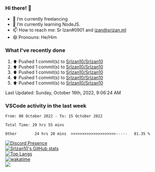 ### Hi there! 👋

- 🔭 I’m currently freelancing
- 🌱 I’m currently learning NodeJS.
- 📫 How to reach me: Sr Izan#0901 and izan@srizan.ml
- 😄 Pronouns: He/Him

### What I've recently done

<!--RECENT_ACTIVITY:start-->
1. ⬆️ Pushed 1 commit(s) to [SrIzan10/SrIzan10](https://github.com/SrIzan10/SrIzan10)
2. ⬆️ Pushed 1 commit(s) to [SrIzan10/SrIzan10](https://github.com/SrIzan10/SrIzan10)
3. ⬆️ Pushed 1 commit(s) to [SrIzan10/SrIzan10](https://github.com/SrIzan10/SrIzan10)
4. ⬆️ Pushed 1 commit(s) to [SrIzan10/SrIzan10](https://github.com/SrIzan10/SrIzan10)
5. ⬆️ Pushed 1 commit(s) to [SrIzan10/SrIzan10](https://github.com/SrIzan10/SrIzan10)

<!--RECENT_ACTIVITY:last_update-->
Last Updated: Sunday, October 16th, 2022, 9:06:24 AM
<!--RECENT_ACTIVITY:last_update_end-->

### VSCode activity in the last week

<!--START_SECTION:waka-->

```text
From: 08 October 2022 - To: 15 October 2022

Total Time: 29 hrs 55 mins

Other        24 hrs 20 mins  >>>>>>>>>>>>>>>>>>>>-----   81.35 %
```

<!--END_SECTION:waka-->

[![Discord Presence](https://lanyard.cnrad.dev/api/703974042700611634)](https://discord.com/users/703974042700611634)  
[![SrIzan10's GitHub stats](https://github-readme-stats.vercel.app/api?username=SrIzan10&show_icons=true&theme=dark&count_private=true)](https://github.com/anuraghazra/github-readme-stats)  
[![Top Langs](https://github-readme-stats.vercel.app/api/top-langs/?username=SrIzan10&layout=compact&theme=dark&count_private=true)](https://github.com/anuraghazra/github-readme-stats)  
[![wakatime](https://wakatime.com/badge/user/4ad16edf-eadc-48d9-b010-26f275fe0be6.svg)](https://wakatime.com/@4ad16edf-eadc-48d9-b010-26f275fe0be6)   
![](https://metrics.lecoq.io/SrIzan10?base.repositories=0&languages=1&isocalendar=1&followup=1)
